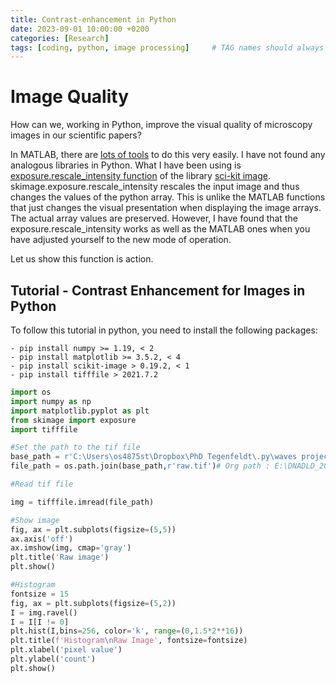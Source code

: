```yaml
---
title: Contrast-enhancement in Python
date: 2023-09-01 10:00:00 +0200
categories: [Research]
tags: [coding, python, image processing]     # TAG names should always be lowercase
---
```

# Image Quality
How can we, working in Python, improve the visual quality of microscopy images in our scientific papers?

In MATLAB, there are [lots of tools](https://www.mathworks.com/help/images/contrast-adjustment.html) to do this very easily.
I have not found any analogous libraries in Python. What I have been using is [exposure.rescale_intensity function](https://scikit-image.org/docs/stable/api/skimage.exposure.html#skimage.exposure.rescale_intensity) of the library [sci-kit image](https://scikit-image.org/). skimage.exposure.rescale_intensity rescales the input image and thus changes the values of the python array. This is unlike the MATLAB functions that just changes the visual presentation when displaying the image arrays. The actual array values are preserved. However, I have found that the exposure.rescale_intensity works as well as the MATLAB ones when you have adjusted yourself to the new mode of operation.

Let us show this function is action.

## Tutorial - Contrast Enhancement for Images in Python

To follow this tutorial in python, you need to install the following packages:
```
- pip install numpy >= 1.19, < 2
- pip install matplotlib >= 3.5.2, < 4
- pip install scikit-image > 0.19.2, < 1
- pip install tifffile > 2021.7.2
```

```python
import os
import numpy as np
import matplotlib.pyplot as plt
from skimage import exposure
import tifffile

#Set the path to the tif file
base_path = r'C:\Users\os4875st\Dropbox\PhD Tegenfeldt\.py\waves projects_shared\mp4_video_generation'
file_path = os.path.join(base_path,r'raw.tif')# Org path : E:\DNADLD_2022\T4_2022-06-15_2,3nguL\5mbar\100x_5mbar_out_013.nd2

#Read tif file

img = tifffile.imread(file_path)

#Show image
fig, ax = plt.subplots(figsize=(5,5))
ax.axis('off')
ax.imshow(img, cmap='gray') 
plt.title('Raw image')
plt.show()
```


```python
#Histogram
fontsize = 15
fig, ax = plt.subplots(figsize=(5,2))
I = img.ravel()
I = I[I != 0] 
plt.hist(I,bins=256, color='k', range=(0,1.5*2**16))
plt.title(f'Histogram\nRaw Image', fontsize=fontsize)
plt.xlabel('pixel value')
plt.ylabel('count')  
plt.show()
```

